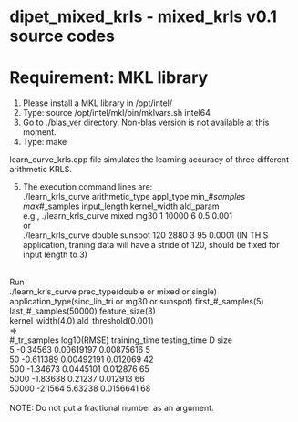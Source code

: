 # dipet_mixed_krls - mixed_krls v0.1 source codes <br>

# Requirement: MKL library <br>
1. Please install a MKL library in /opt/intel/ <br>
2. Type: source /opt/intel/mkl/bin/mklvars.sh intel64 <br>
3. Go to ./blas_ver directory. Non-blas version is not available at this moment. <br>
4. Type: make <br> 

learn_curve_krls.cpp file simulates the learning accuracy of three different arithmetic KRLS.<br>

5. The execution command lines are:<br>
./learn_krls_curve arithmetic_type appl_type  min_#_samples max_#_samples input_length kernel_width ald_param<br>
e.g., ./learn_krls_curve mixed mg30 1 10000 6 0.5 0.001<br>
or <br>
./learn_krls_curve double sunspot 120 2880 3 95 0.0001 (IN THIS application, traning data will have a stride of 120, should be fixed for input length to 3)<br>
<br>
Run<br>
./learn_krls_curve prec_type(double or mixed or single) application_type(sinc_lin_tri or mg30 or sunspot) first_#_samples(5) last_#_samples(50000) feature_size(3)<br> kernel_width(4.0) ald_threshold(0.001)<br>
=><br>
   #_tr_samples    log10(RMSE)  training_time   testing_time         D size<br>
              5       -0.34563     0.00619197     0.00875616              5<br>
             50      -0.611389     0.00492191       0.012069             42<br>
            500       -1.34673      0.0445101       0.012876             65<br>
           5000       -1.83638        0.21237       0.012913             66<br>
          50000        -2.1564        5.63238      0.0156641             68<br>
<br>
NOTE: Do not put a fractional number as an argument.<br> 
